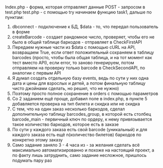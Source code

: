 Index.php - форма, которая отправляет данные POST - запросом в test.php
test.php - с помощью try начинаем функцию task1, дальше по пунктам:
1) dbconnect - подключение к БД, $data - то, что передал пользователь в форме
2) createBarcode - создает рандомное число, проверяет, чтобы его не было в общей таблице баркодов - отправляет в CheckFirstAPI
3) Передаем нужные части из $data с помощью cURL на API, возвращаем True, если ответ положительный сохраняем в таблицу barcodes (просто, чтобы была общая таблица, и на тот момент как тест вместо API), если error, то заново генерируем, потом отправляем на проверку только barcode в CheckSecondAPI, по аналогии с первым API
4) Я думал создать отдельную базу events, ведь по сути у них одна дата и цены для взрослых и детей, а потом финальную таблицу чисто джойнами сделать, но решил, что не нужно)
5) Поэтому просто полное сохранение в orders с помощью параметров
6) Со 2 заданием ещё проще, добавил поле в index.php, в пункте 5 добавляется проверка на тип билета и скидка или не скидка
7) С тем, что на один заказ несколько баркодов, сделал дополнительную таблицу barcodes_group, в которой есть столбец barcode_main - первичный ключ по ордеру, к нему привязывается такое количество баркодов, которое есть в заказе
8) По сути у каждого заказа есть свой barcode (уникальный) и для каждого заказа есть ещё n(количество билетов) баркодов по конкретно этому заказу
9) Само задание заняло 3 - 4 часа из - за желания сделать всё максимально автоматизированно и похоже на настоящий проект, а по факту лишь затруднить, само задание несложное, пришлось подумать пару раз
